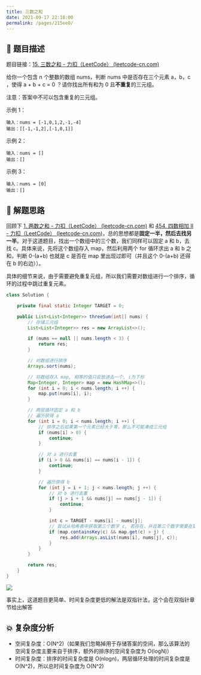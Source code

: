 ```yaml
---
title: 三数之和
date: 2021-09-17 22:18:00
permalink: /pages/215ee0/
---
```


## 📃 题目描述

题目链接：[15. 三数之和 - 力扣（LeetCode） (leetcode-cn.com)](https://leetcode-cn.com/problems/3sum/)

给你一个包含 n 个整数的数组 nums，判断 nums 中是否存在三个元素 a，b，c ，使得 a + b + c = 0 ？请你找出所有和为 0 且**不重复**的三元组。

注意：答案中不可以包含重复的三元组。

示例 1：

```
输入：nums = [-1,0,1,2,-1,-4]
输出：[[-1,-1,2],[-1,0,1]]
```

示例 2：

```
输入：nums = []
输出：[]
```

示例 3：

```
输入：nums = [0]
输出：[]
```

## 🔔 解题思路

回顾下 [1. 两数之和 - 力扣（LeetCode） (leetcode-cn.com)](https://leetcode-cn.com/problems/two-sum/) 和 [454. 四数相加 II - 力扣（LeetCode） (leetcode-cn.com)](https://leetcode-cn.com/problems/4sum-ii/)，总的思想都是**固定一半，然后去找另一半**。对于这道题目，找出一个数组中的三个数，我们同样可以固定 a 和 b，去找 c。具体来说，先将这个数组存入 map，然后利用两个 for 循环求出 a 和 b 之和，判断 0-(a+b) 也就是 c 是否在 map 里出现过即可（并且这个 0-(a+b) 还得在 b 的右边））。

具体的细节来说，由于需要避免重复元组，所以我们需要对数组进行一个排序，循环的过程中跳过重复元素。


```java
class Solution {

    private final static Integer TARGET = 0;

    public List<List<Integer>> threeSum(int[] nums) {
        // 存储三元组
        List<List<Integer>> res = new ArrayList<>();

        if (nums == null || nums.length < 3) {
            return res;
        }

        // 对数组进行排序
        Arrays.sort(nums);

        // 将数组存入 map, 相等的值只会放进去一个, i为下标
        Map<Integer, Integer> map = new HashMap<>();
        for (int i = 0; i < nums.length; i ++) {
            map.put(nums[i], i);
        }

        // 两层循环固定 a 和 b
        // 遍历获得 a
        for (int i = 0; i < nums.length; i ++) {
            // 排序之后如果第一个元素已经大于零，那么不可能凑成三元组
            if (nums[i] > 0) {
                continue;
            }

            // 对 a 进行去重
            if (i > 0 && nums[i] == nums[i - 1]) {
                continue;
            }

            // 遍历获得 b
            for (int j = i + 1; j < nums.length; j ++) {
                // 对 b 进行去重
                if (j > i + 1 && nums[j] == nums[j - 1]) {
                    continue;
                }

                int c = TARGET - nums[i] - nums[j];
                // 尝试从哈希表中获取第三个数字 c, 若存在，并且第三个数字需要在第二个数字右侧(防止重复)
                if (map.containsKey(c) && map.get(c) > j) {
                    res.add(Arrays.asList(nums[i], nums[j], c));
                }
            }
        }

        return res;
    }
}
```

![](https://gitee.com/veal98/images/raw/master/img/20210917232226.png)

事实上，这道题目更简单、时间复杂度更低的解法是双指针法，这个会在双指针章节给出解答

## 💥 复杂度分析

- 空间复杂度：O(N^2)（如果我们忽略掉用于存储答案的空间，那么该算法的空间复杂度主要来自于排序，额外的排序的空间复杂度为 O(logN)）
- 时间复杂度：排序的时间复杂度是 O(nlogn)，两层循环处理的时间复杂度是 O(N^2)，所以总时间复杂度为 O(N^2)